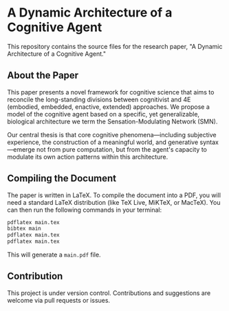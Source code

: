 # A Dynamic Architecture of a Cognitive Agent

This repository contains the source files for the research paper, "A Dynamic Architecture of a Cognitive Agent."

## About the Paper

This paper presents a novel framework for cognitive science that aims to reconcile the long-standing divisions between cognitivist and 4E (embodied, embedded, enactive, extended) approaches. We propose a model of the cognitive agent based on a specific, yet generalizable, biological architecture we term the Sensation-Modulating Network (SMN).

Our central thesis is that core cognitive phenomena—including subjective experience, the construction of a meaningful world, and generative syntax—emerge not from pure computation, but from the agent's capacity to modulate its own action patterns within this architecture.

## Compiling the Document

The paper is written in LaTeX. To compile the document into a PDF, you will need a standard LaTeX distribution (like TeX Live, MiKTeX, or MacTeX). You can then run the following commands in your terminal:

```bash
pdflatex main.tex
bibtex main
pdflatex main.tex
pdflatex main.tex
```

This will generate a `main.pdf` file.

## Contribution

This project is under version control. Contributions and suggestions are welcome via pull requests or issues.
